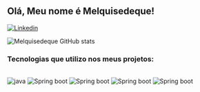 ## Olá, Meu nome é Melquisedeque!

[![Linkedin](https://img.shields.io/badge/LinkedIn-0077B5?style=for-the-badge&logo=linkedin&logoColor=white)](https://www.linkedin.com/in/melquisedeque-marins-junior-324291230)

![Melquisedeque GitHub stats](https://github-readme-stats.vercel.app/api?username=Melquisedeque-Marins&show_icons=true&theme=tokyonight)  

### Tecnologias que utilizo nos meus projetos:
<div style="display: inline_block"><br/>
  <img alt="java" src="https://img.shields.io/badge/Java-ED8B00?style=for-the-badge&logo=java&logoColor=white" />
  <img alt="Spring boot" src="https://img.shields.io/badge/Spring-6DB33F?style=for-the-badge&logo=spring&logoColor=white" />
  <img alt="Spring boot" src="https://img.shields.io/badge/HTML5-E34F26?style=for-the-badge&logo=html5&logoColor=white" />
  <img alt="Spring boot" src="https://img.shields.io/badge/CSS3-1572B6?style=for-the-badge&logo=css3&logoColor=white" />
  <img alt="Spring boot" src="https://img.shields.io/badge/JavaScript-F7DF1E?style=for-the-badge&logo=javascript&logoColor=black" />
 
</div>
